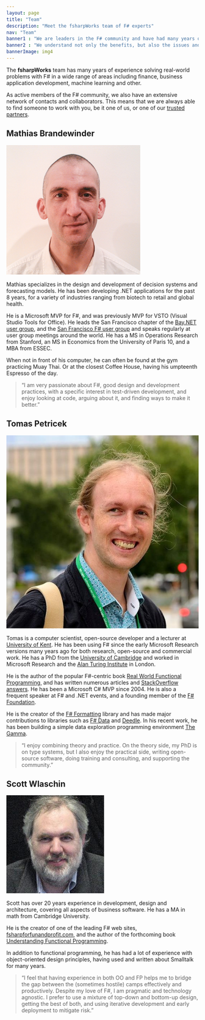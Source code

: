 ```yaml
---
layout: page
title: "Team"
description: "Meet the fsharpWorks team of F# experts"
nav: "Team"
banner1 : "We are leaders in the F# community and have had many years of experience solving real-world problems with F# in a wide range of areas. We have written many of the definitive libraries, books, and blogs on these topics!"
banner2 : "We understand not only the benefits, but also the issues and challenges around adding F# into your software development mix."
bannerImage: img4
---
```


<div class="row fw-statement" markdown="1">

The **fsharpWorks** team has many years of experience solving real-world problems with F# in a 
wide range of areas including finance, business application development, machine learning and other.

As active members of the F# community, we also have an extensive network of contacts and collaborators.
This means that we are always able to find someone to work with you, be it one of us, or one of our
[trusted partners](partners.html).    

</div> <!-- END # Row -->

<div class="fw-team">

<div class="row">
  <div class="col-md-12">
    <h2>Mathias Brandewinder</h2>
  </div>
</div>
<div class="row">
  <div class="col-md-3">
    <div class="img-box">
      <img src="images/photos/mathias.png" alt="Mathias Brandewinder" class="img-thumbnail" />
      <div class="social">
        <a itemprop="sameAs" href="https://twitter.com/brandewinder"><i class="fa fa-twitter fa-lg"></i></a>
        <a itemprop="sameAs" href="https://github.com/mathias-brandewinder"><i class="fa fa-github fa-lg"></i></a>
        <a itemprop="sameAs" href="http://stackoverflow.com/users/114519/mathias"><i class="fa fa-stack-overflow fa-lg"></i></a>
      </div>
    </div>
  </div>
  <div class="col-md-9" markdown="1">

Mathias specializes in the design and development of decision systems and forecasting models.
He has been developing .NET applications for the past 8 years, for a variety of industries
ranging from biotech to retail and global health.

He is a Microsoft MVP for F#, and was previously MVP for VSTO (Visual Studio Tools for Office).
He leads the San Francisco chapter of the [Bay.NET user group](http://www.baynetug.org/),
and the [San Francisco F# user group](http://www.sfsharp.org/) and
speaks regularly at user group meetings around the world.
He has a MS in Operations Research from Stanford, an MS in Economics
from the University of Paris 10, and a MBA from ESSEC.

When not in front of his computer, he can often be found at the gym practicing Muay Thai.
Or at the closest Coffee House, having his umpteenth Espresso of the day.

> “I am very passionate about F#, good design and development practices, with a specific interest
  in test-driven development, and enjoy looking at code, arguing about it, and finding ways to make it better.”

</div></div>


<div class="row">
  <div class="col-md-12">
    <h2>Tomas Petricek</h2>
  </div>
</div>
<div class="row">
  <div class="col-md-3">
    <div class="img-box">
      <img src="images/photos/tomas.jpg" alt="Tomas Petricek" class="img-thumbnail" />
      <div class="social">
        <a itemprop="sameAs" href="https://www.linkedin.com/in/tomaspetricek"><i class="fa fa-linkedin fa-lg"></i></a>
        <a itemprop="sameAs" href="https://twitter.com/tomaspetricek"><i class="fa fa-twitter fa-lg"></i></a>
        <a itemprop="sameAs" href="https://github.com/tpetricek"><i class="fa fa-github fa-lg"></i></a>
        <a itemprop="sameAs" href="http://stackoverflow.com/users/33518/tomas-petricek"><i class="fa fa-stack-overflow fa-lg"></i></a>
      </div>
    </div>
  </div>
  <div class="col-md-9" markdown="1">

Tomas is a computer scientist, open-source developer and a lecturer at <a href="https://www.cs.kent.ac.uk/">University of Kent</a>.
He has been using F# since the early Microsoft Research versions many years ago for both research, open-source and commercial
work. He has a PhD from the <a href="http://www.cl.cam.ac.uk/">University of Cambridge</a> and worked in 
Microsoft Research and the <a href="https://www.turing.ac.uk/">Alan Turing Institute</a> in London.

He is the author of the popular F#-centric book <a href="https://www.manning.com/books/real-world-functional-programming">Real World Functional Programming</a>,
and has written numerous articles and <a href="http://stackoverflow.com/users/33518/tomas-petricek">StackOverflow answers</a>.
He has been a Microsoft C# MVP since 2004.
He is also a frequent speaker at F# and .NET events, and a founding member of the <a href="http://fsharp.org/">F# Foundation</a>.

He is the creator of the [F# Formatting](http://tpetricek.github.io/FSharp.Formatting/) library and has made major contributions
to libraries such as [F# Data](http://fsharp.github.io/FSharp.Data/) and [Deedle](http://bluemountaincapital.github.io/Deedle/).
In his recent work, he has been building a simple data exploration programming environment
<a href="https://thegamma.net/">The Gamma</a>.

> “I enjoy combining theory and practice. On the theory side, my PhD is on type systems,
  but I also enjoy the practical side, writing open-source software, doing training and consulting, 
  and supporting the community.”

</div></div>

<div class="row">
  <div class="col-md-12">
    <h2>Scott Wlaschin</h2>
  </div>
</div>
<div class="row">
  <div class="col-md-3">
    <div class="img-box">
      <img src="images/photos/scott.jpg" alt="Scott Wlaschin" class="img-thumbnail" />
      <div class="social">
        <a itemprop="sameAs" href="https://twitter.com/ScottWlaschin"><i class="fa fa-twitter fa-lg"></i></a>
        <a itemprop="sameAs" href="https://github.com/swlaschin"><i class="fa fa-github fa-lg"></i></a>
      </div>
    </div>
  </div>
  <div class="col-md-9" markdown="1">

Scott has over 20 years experience in development, design and architecture,
covering all aspects of business software. He has a MA in math from Cambridge University.

He is the creator of one of the leading F# web sites, <a href="http://fsharpforfunandprofit.com/">fsharpforfunandprofit.com</a>,
and the author of the forthcoming book <a href="https://leanpub.com/understandingfunctionalprogramming">Understanding Functional Programming</a>.

In addition to functional programming, he has had a lot of experience with object-oriented
design principles, having used and written about Smalltalk for many years.

> “I feel that having experience in both OO and FP helps me to bridge the gap between the
  (sometimes hostile) camps effectively and productively. Despite my love of F#, I am pragmatic and technology agnostic.
  I prefer to use a mixture of top-down and bottom-up design, getting the best of both, and using iterative development and
  early deployment to mitigate risk.”

</div></div>

</div>